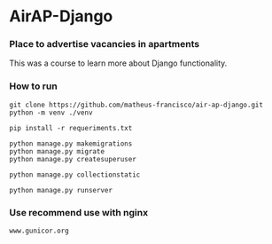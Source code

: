 # AirAP-Django
### Place to advertise vacancies in apartments


This was a course to learn more about Django functionality.


### How to run
```
git clone https://github.com/matheus-francisco/air-ap-django.git
python -m venv ./venv

pip install -r requeriments.txt

python manage.py makemigrations
python manage.py migrate
python manage.py createsuperuser

python manage.py collectionstatic

python manage.py runserver

```


### Use recommend use with nginx

```
www.gunicor.org
```
